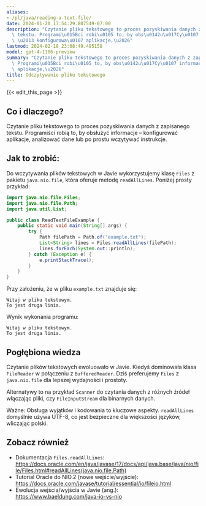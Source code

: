 ```yaml
---
aliases:
- /pl/java/reading-a-text-file/
date: 2024-01-20 17:54:29.807549-07:00
description: "Czytanie pliku tekstowego to proces pozyskiwania danych z zapisanego\
  \ tekstu. Programi\u015Bci robi\u0105 to, by obs\u0142u\u017Cy\u0107 informacje\
  \ \u2013 konfigurowa\u0107 aplikacje,\u2026"
lastmod: 2024-02-18 23:08:49.495158
model: gpt-4-1106-preview
summary: "Czytanie pliku tekstowego to proces pozyskiwania danych z zapisanego tekstu.\
  \ Programi\u015Bci robi\u0105 to, by obs\u0142u\u017Cy\u0107 informacje \u2013 konfigurowa\u0107\
  \ aplikacje,\u2026"
title: Odczytywanie pliku tekstowego
---
```


{{< edit_this_page >}}

## Co i dlaczego?
Czytanie pliku tekstowego to proces pozyskiwania danych z zapisanego tekstu. Programiści robią to, by obsłużyć informacje – konfigurować aplikacje, analizować dane lub po prostu wczytywać instrukcje.

## Jak to zrobić:
Do wczytywania plików tekstowych w Javie wykorzystujemy klasę `Files` z pakietu `java.nio.file`, która oferuje metodę `readAllLines`. Poniżej prosty przykład:

```java
import java.nio.file.Files;
import java.nio.file.Path;
import java.util.List;

public class ReadTextFileExample {
    public static void main(String[] args) {
        try {
            Path filePath = Path.of("example.txt");
            List<String> lines = Files.readAllLines(filePath);
            lines.forEach(System.out::println);
        } catch (Exception e) {
            e.printStackTrace();
        }
    }
}
```

Przy założeniu, że w pliku `example.txt` znajduje się:

```
Witaj w pliku tekstowym.
To jest druga linia.
```

Wynik wykonania programu:

```
Witaj w pliku tekstowym.
To jest druga linia.
```

## Pogłębiona wiedza
Czytanie plików tekstowych ewoluowało w Javie. Kiedyś dominowała klasa `FileReader` w połączeniu z `BufferedReader`. Dziś preferujemy `Files` z `java.nio.file` dla lepszej wydajności i prostoty.

Alternatywy to na przykład `Scanner` do czytania danych z różnych źródeł włączając pliki, czy `FileInputStream` dla binarnych danych. 

Ważne: Obsługa wyjątków i kodowania to kluczowe aspekty. `readAllLines` domyślnie używa UTF-8, co jest bezpieczne dla większości języków, wliczając polski.

## Zobacz również
- Dokumentacja `Files.readAllLines`: https://docs.oracle.com/en/java/javase/17/docs/api/java.base/java/nio/file/Files.html#readAllLines(java.nio.file.Path)
- Tutorial Oracle do NIO.2 (nowe wejście/wyjście): https://docs.oracle.com/javase/tutorial/essential/io/fileio.html
- Ewolucja wejścia/wyjścia w Javie (ang.): https://www.baeldung.com/java-io-vs-nio
